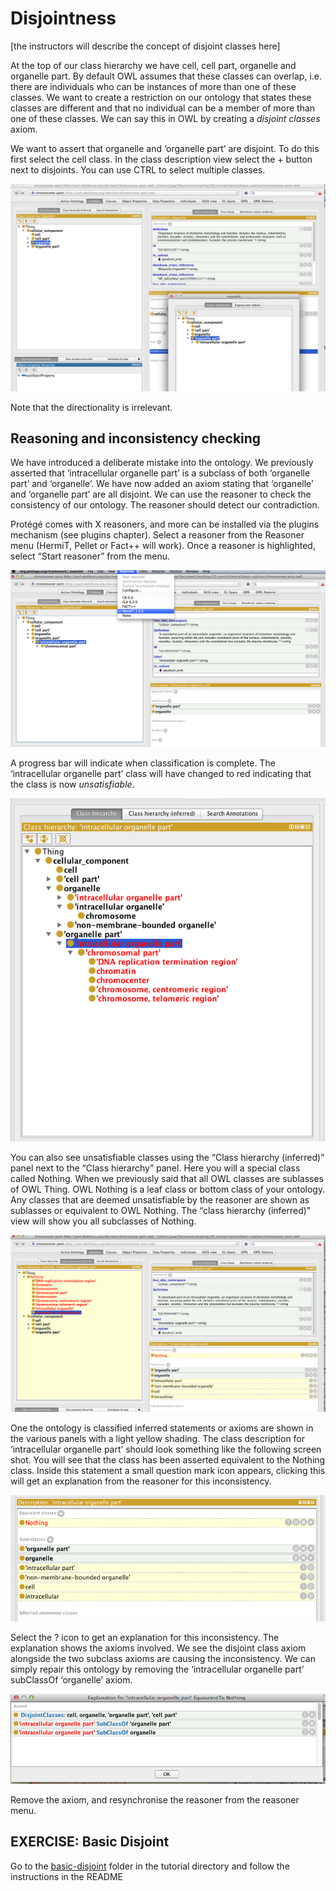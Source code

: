 Disjointness
============

\[the instructors will describe the concept of disjoint classes here\]

At the top of our class hierarchy we have cell, cell part, organelle and organelle part. By default OWL assumes that these classes can overlap, i.e. there are individuals who can be instances of more than one of these classes. We want to create a restriction on our ontology that states these classes are different and that no individual can be a member of more than one of these classes. We can say this in OWL by creating a *disjoint classes* axiom.

We want to assert that organelle and ‘organelle part’ are disjoint. To do this first select the cell class. In the class description view select the + button next to disjoints. You can use CTRL to select multiple classes.

![](./media/image29.png)

Note that the directionality is irrelevant.

Reasoning and inconsistency checking
------------------------------------

We have introduced a deliberate mistake into the ontology. We previously asserted that ‘intracellular organelle part’ is a subclass of both ‘organelle part’ and ‘organelle’. We have now added an axiom stating that ‘organelle’ and ‘organelle part’ are all disjoint. We can use the reasoner to check the consistency of our ontology. The reasoner should detect our contradiction.

Protégé comes with X reasoners, and more can be installed via the plugins mechanism (see plugins chapter). Select a reasoner from the Reasoner menu (HermiT, Pellet or Fact++ will work). Once a reasoner is highlighted, select “Start reasoner” from the menu.

![](./media/image30.png)

A progress bar will indicate when classification is complete. The ‘intracellular organelle part’ class will have changed to red indicating that the class is now *unsatisfiable*.

![](./media/image31.png)

You can also see unsatisfiable classes using the “Class hierarchy (inferred)” panel next to the “Class hierarchy” panel. Here you will a special class called Nothing. When we previously said that all OWL classes are sublasses of OWL Thing. OWL Nothing is a leaf class or bottom class of your ontology. Any classes that are deemed unsatisfiable by the reasoner are shown as sublasses or equivalent to OWL Nothing. The “class hierarchy (inferred)” view will show you all subclasses of Nothing.

![](./media/image32.png)

One the ontology is classified inferred statements or axioms are shown in the various panels with a light yellow shading. The class description for ‘intracellular organelle part’ should look something like the following screen shot. You will see that the class has been asserted equivalent to the Nothing class. Inside this statement a small question mark icon appears, clicking this will get an explanation from the reasoner for this inconsistency.

![](./media/image33.png)

Select the ? icon to get an explanation for this inconsistency. The explanation shows the axioms involved. We see the disjoint class axiom alongside the two subclass axioms are causing the inconsistency. We can simply repair this ontology by removing the ‘intracellular organelle part’ subClassOf ‘organelle’ axiom.

![](./media/image34.png)

Remove the axiom, and resynchronise the reasoner from the reasoner menu.

## EXERCISE: Basic Disjoint

Go to the [basic-disjoint](../basic-disjoint) folder in the tutorial directory and follow the instructions in the README
